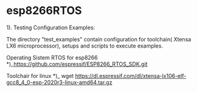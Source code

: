# esp8266RTOS

1). Testing Configuration Examples:

The directory "test_examples" contain configuration for toolchain( Xtensa LX6 microprocessor), setups and scripts to execute examples.




Operating Sistem RTOS for esp8266
*)_https://github.com/espressif/ESP8266_RTOS_SDK.git

Toolchair for linux 
*)_ wget https://dl.espressif.com/dl/xtensa-lx106-elf-gcc8_4_0-esp-2020r3-linux-amd64.tar.gz


